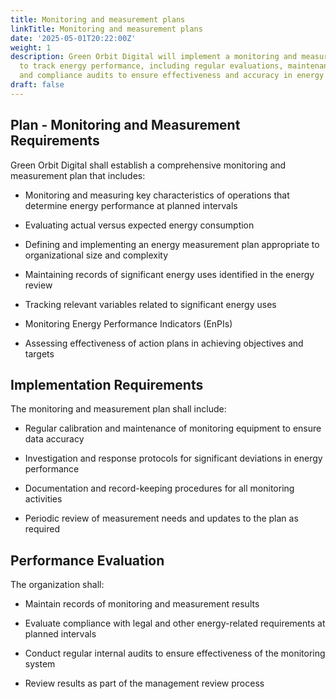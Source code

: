 ```yaml
---
title: Monitoring and measurement plans
linkTitle: Monitoring and measurement plans
date: '2025-05-01T20:22:00Z'
weight: 1
description: Green Orbit Digital will implement a monitoring and measurement plan
  to track energy performance, including regular evaluations, maintenance of equipment,
  and compliance audits to ensure effectiveness and accuracy in energy management.
draft: false
---
```



<!-- Unsupported block type: table_of_contents -->

## Plan - Monitoring and Measurement Requirements

Green Orbit Digital shall establish a comprehensive monitoring and measurement plan that includes:

- Monitoring and measuring key characteristics of operations that determine energy performance at planned intervals

- Evaluating actual versus expected energy consumption

- Defining and implementing an energy measurement plan appropriate to organizational size and complexity

- Maintaining records of significant energy uses identified in the energy review

- Tracking relevant variables related to significant energy uses

- Monitoring Energy Performance Indicators (EnPIs)

- Assessing effectiveness of action plans in achieving objectives and targets

## Implementation Requirements

The monitoring and measurement plan shall include:

- Regular calibration and maintenance of monitoring equipment to ensure data accuracy

- Investigation and response protocols for significant deviations in energy performance

- Documentation and record-keeping procedures for all monitoring activities

- Periodic review of measurement needs and updates to the plan as required

## Performance Evaluation

The organization shall:

- Maintain records of monitoring and measurement results

- Evaluate compliance with legal and other energy-related requirements at planned intervals

- Conduct regular internal audits to ensure effectiveness of the monitoring system

- Review results as part of the management review process
